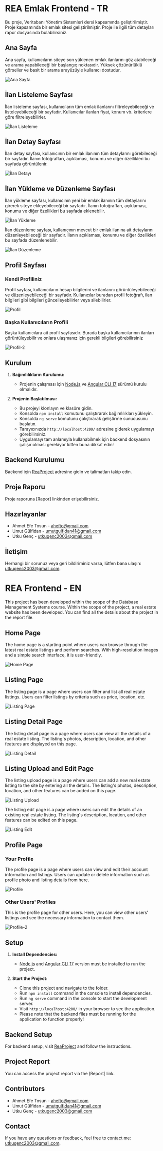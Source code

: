 # REA Emlak Frontend - TR

Bu proje, Veritabanı Yönetim Sistemleri dersi kapsamında geliştirilmiştir. Proje kapsamında bir emlak sitesi geliştirilmiştir. Proje ile ilgili tüm detayları rapor dosyasında bulabilirsiniz.

## Ana Sayfa

Ana sayfa, kullanıcıların siteye son yüklenen emlak ilanlarını göz atabileceği ve arama yapabileceği bir başlangıç noktasıdır. Yüksek çözünürlüklü görseller ve basit bir arama arayüzüyle kullanıcı dostudur.

![Ana Sayfa](https://github.com/Utku-Genc/Rea-Frontend/assets/129175686/9dfcf7a5-5917-4863-92e2-b6cf0b52abe5)


## İlan Listeleme Sayfası

İlan listeleme sayfası, kullanıcıların tüm emlak ilanlarını filtreleyebileceği ve listeleyebileceği bir sayfadır. Kullanıcılar ilanları fiyat, konum vb. kriterlere göre filtreleyebilirler.

![İlan Listeleme](https://github.com/Utku-Genc/Rea-Frontend/assets/129175686/d3c422cd-f3d8-4949-9ef1-d18bd936ba9c)


## İlan Detay Sayfası

İlan detay sayfası, kullanıcının bir emlak ilanının tüm detaylarını görebileceği bir sayfadır. İlanın fotoğrafları, açıklaması, konumu ve diğer özellikleri bu sayfada görüntülenir.

![İlan Detayı](https://github.com/Utku-Genc/Rea-Frontend/assets/129175686/eeb0a9ee-360d-4ad5-9545-b66a4e0f46d9)


## İlan Yükleme ve Düzenleme Sayfası

İlan yükleme sayfası, kullanıcının yeni bir emlak ilanının tüm detaylarını girerek siteye ekleyebileceği bir sayfadır. İlanın fotoğrafları, açıklaması, konumu ve diğer özellikleri bu sayfada eklenebilir.

![İlan Yükleme](https://github.com/Utku-Genc/Rea-Frontend/assets/129175686/fb579e0c-773c-4b36-8f82-d8a64739fe01)

İlan düzenleme sayfası, kullanıcının mevcut bir emlak ilanına ait detaylarını düzenleyebileceği bir sayfadır. İlanın açıklaması, konumu ve diğer özellikleri bu sayfada düzenlenebilir.

![İlan Düzenleme](https://github.com/Utku-Genc/Rea-Frontend/assets/129175686/cca54f9e-9654-4d34-84e8-3d01e88f8a87)


## Profil Sayfası

### Kendi Profiliniz
Profil sayfası, kullanıcıların hesap bilgilerini ve ilanlarını görüntüleyebileceği ve düzenleyebileceği bir sayfadır. Kullanıcılar buradan profil fotoğrafı, ilan bilgileri gibi bilgileri güncelleyebilirler veya silebilirler.

![Profil](https://github.com/Utku-Genc/Rea-Frontend/assets/129175686/2aae2f21-cb00-48d4-8096-9d9921c756e0)


### Başka Kullanıcıların Profili

Başka kullanıcılara ait profil sayfasıdır. Burada başka kullanıcılarının ilanları görüntüleyebilir ve onlara ulaşmanız için gerekli bilgileri görebilirsiniz

![Profil-2](https://github.com/Utku-Genc/Rea-Frontend/assets/129175686/74ccc584-a4c9-43b6-9d8c-066b45ba2bc0)


## Kurulum

1. **Bağımlılıkların Kurulumu:**
   - Projenin çalışması için [Node.js](https://nodejs.org/) ve [Angular CLI 17](https://angular.io/cli) sürümü kurulu olmalıdır.

2. **Projenin Başlatılması:**
   - Bu projeyi klonlayın ve klasöre gidin.
   - Konsolda `npm install` komutunu çalıştırarak bağımlılıkları yükleyin.
   - Konsolda `ng serve` komutunu çalıştırarak geliştirme sunucusunu başlatın.
   - Tarayıcınızda `http://localhost:4200/` adresine giderek uygulamayı görebilirsiniz.
   - Uygulamayı tam anlamıyla kullanabilmek için backend dosyasının çalışır olması gerekiyor lütfen buna dikkat edin!


## Backend Kurulumu

Backend için [ReaProject](https://github.com/umutgulfidan/ReaProject) adresine gidin ve talimatları takip edin.

## Proje Raporu

Proje raporuna [Rapor] linkinden erişebilirsiniz.

## Hazırlayanlar

- Ahmet Efe Tosun - [ahefto@gmail.com](mailto:ahefto@gmail.com)
- Umut Gülfidan - [umutgulfidan41@gmail.com](mailto:utkugenc2003@gmail.com)
- Utku Genç - [utkugenc2003@gmail.com](mailto:utkugenc2003@gmail.com)


## İletişim

Herhangi bir sorunuz veya geri bildiriminiz varsa, lütfen bana ulaşın: [utkugenc2003@gmail.com](mailto:utkugenc2003@gmail.com).


# REA Frontend - EN

This project has been developed within the scope of the Database Management Systems course. Within the scope of the project, a real estate website has been developed. You can find all the details about the project in the report file.

## Home Page

The home page is a starting point where users can browse through the latest real estate listings and perform searches. With high-resolution images and a simple search interface, it is user-friendly.

![Home Page](https://github.com/Utku-Genc/Rea-Frontend/assets/129175686/9dfcf7a5-5917-4863-92e2-b6cf0b52abe5)

## Listing Page

The listing page is a page where users can filter and list all real estate listings. Users can filter listings by criteria such as price, location, etc.

![Listing Page](https://github.com/Utku-Genc/Rea-Frontend/assets/129175686/d3c422cd-f3d8-4949-9ef1-d18bd936ba9c)

## Listing Detail Page

The listing detail page is a page where users can view all the details of a real estate listing. The listing's photos, description, location, and other features are displayed on this page.

![Listing Detail](https://github.com/Utku-Genc/Rea-Frontend/assets/129175686/eeb0a9ee-360d-4ad5-9545-b66a4e0f46d9)

## Listing Upload and Edit Page

The listing upload page is a page where users can add a new real estate listing to the site by entering all the details. The listing's photos, description, location, and other features can be added on this page.

![Listing Upload](https://github.com/Utku-Genc/Rea-Frontend/assets/129175686/fb579e0c-773c-4b36-8f82-d8a64739fe01)

The listing edit page is a page where users can edit the details of an existing real estate listing. The listing's description, location, and other features can be edited on this page.

![Listing Edit](https://github.com/Utku-Genc/Rea-Frontend/assets/129175686/cca54f9e-9654-4d34-84e8-3d01e88f8a87)

## Profile Page

### Your Profile

The profile page is a page where users can view and edit their account information and listings. Users can update or delete information such as profile photo and listing details from here.

![Profile](https://github.com/Utku-Genc/Rea-Frontend/assets/129175686/2aae2f21-cb00-48d4-8096-9d9921c756e0)

### Other Users' Profiles

This is the profile page for other users. Here, you can view other users' listings and see the necessary information to contact them.

![Profile-2](https://github.com/Utku-Genc/Rea-Frontend/assets/129175686/74ccc584-a4c9-43b6-9d8c-066b45ba2bc0)

## Setup

1. **Install Dependencies:**
   - [Node.js](https://nodejs.org/) and [Angular CLI 17](https://angular.io/cli) version must be installed to run the project.

2. **Start the Project:**
   - Clone this project and navigate to the folder.
   - Run `npm install` command in the console to install dependencies.
   - Run `ng serve` command in the console to start the development server.
   - Visit `http://localhost:4200/` in your browser to see the application.
   - Please note that the backend files must be running for the application to function properly!

## Backend Setup

For backend setup, visit [ReaProject](https://github.com/umutgulfidan/ReaProject) and follow the instructions.

## Project Report

You can access the project report via the [Report] link.

## Contributors

- Ahmet Efe Tosun - [ahefto@gmail.com](mailto:ahefto@gmail.com)
- Umut Gülfidan - [umutgulfidan41@gmail.com](mailto:utkugenc2003@gmail.com)
- Utku Genç - [utkugenc2003@gmail.com](mailto:utkugenc2003@gmail.com)

## Contact

If you have any questions or feedback, feel free to contact me: [utkugenc2003@gmail.com](mailto:utkugenc2003@gmail.com).
